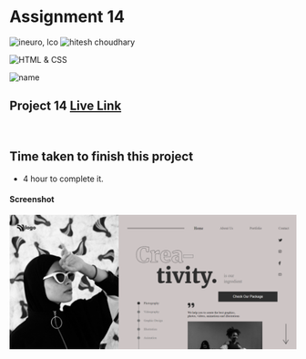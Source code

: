 # Assignment 14

![ineuro, lco](https://img.shields.io/badge/iNeuron-LCO-green)
![hitesh choudhary](https://img.shields.io/badge/Hitesh--Choudhary-Full--stack--JS--bootcamp-red)

![HTML & CSS](https://img.shields.io/badge/HTML-CSS-orange)

![name](https://img.shields.io/badge/Vivek--Maurya-MCA--First--Year-orange)

## Project 14 [Live Link](https://vivek-html-css-project14.netlify.app/)

 <br>

## Time taken to finish this project

-   4 hour to complete it.

#### Screenshot

![Desktop](./Screenshot.png)